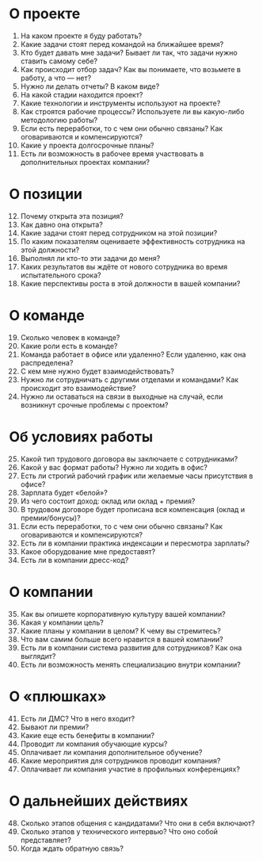 # О проекте
1. На каком проекте я буду работать?
2. Какие задачи стоят перед командой на ближайшее время?
3. Кто будет давать мне задачи? Бывает ли так, что задачи нужно ставить самому себе?
4. Как происходит отбор задач? Как вы понимаете, что возьмете в работу, а что — нет?
5. Нужно ли делать отчеты? В каком виде?
6. На какой стадии находится проект?
7. Какие технологии и инструменты используют на проекте?
8. Как строятся рабочие процессы? Используете ли вы какую-либо методологию работы?
9. Если есть переработки, то с чем они обычно связаны? Как оговариваются и компенсируются?
10. Какие у проекта долгосрочные планы?
11. Есть ли возможность в рабочее время участвовать в дополнительных проектах компании?


# О позиции
12. Почему открыта эта позиция?
13. Как давно она открыта?
14. Какие задачи стоят перед сотрудником на этой позиции?
15. По каким показателям оцениваете эффективность сотрудника на этой должности?
16. Выполнял ли кто-то эти задачи до меня?
17. Каких результатов вы ждёте от нового сотрудника во время испытательного срока?
18. Какие перспективы роста в этой должности в вашей компании?


# О команде
19. Сколько человек в команде?
20. Какие роли есть в команде?
21. Команда работает в офисе или удаленно? Если удаленно, как она распределена?
22. С кем мне нужно будет взаимодействовать?
23. Нужно ли сотрудничать с другими отделами и командами? Как происходит это взаимодействие?
24. Нужно ли оставаться на связи в выходные на случай, если возникнут срочные проблемы с проектом?


# Об условиях работы
25. Какой тип трудового договора вы заключаете с сотрудниками?
26. Какой у вас формат работы? Нужно ли ходить в офис?
27. Есть ли строгий рабочий график или желаемые часы присутствия в офисе?
28. Зарплата будет «белой»?
29. Из чего состоит доход: оклад или оклад + премия?
30. В трудовом договоре будет прописана вся компенсация (оклад и премии/бонусы)?
31. Если есть переработки, то с чем они обычно связаны? Как оговариваются и компенсируются?
32. Есть ли в компании практика индексации и пересмотра зарплаты?
33. Какое оборудование мне предоставят?
34. Есть ли в компании дресс-код?


# О компании
35. Как вы опишете корпоративную культуру вашей компании?
36. Какая у компании цель?
37. Какие планы у компании в целом? К чему вы стремитесь?
38. Что вам самим больше всего нравится в вашей компании?
39. Есть ли в компании система развития для сотрудников? Как она выглядит?
40. Есть ли возможность менять специализацию внутри компании?


# О «плюшках»
41. Есть ли ДМС? Что в него входит?
42. Бывают ли премии?
43. Какие еще есть бенефиты в компании?
44. Проводит ли компания обучающие курсы?
45. Оплачивает ли компания дополнительное обучение?
46. Какие мероприятия для сотрудников проводит компания?
47. Оплачивает ли компания участие в профильных конференциях?


# О дальнейших действиях
48. Сколько этапов общения с кандидатами? Что они в себя включают?
49. Сколько этапов у технического интервью? Что оно собой представляет?
50. Когда ждать обратную связь?